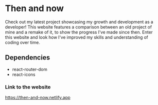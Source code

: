 # Then and now

Check out my latest project showcasing my growth and development as a developer! This website features a comparison between an old project of mine and a remake of it, to show the progress I've made since then. Enter this website and look how I've improved my skills and understanding of coding over time.

## Dependencies

- react-router-dom
- react-icons

### Link to the website

https://then-and-now.netlify.app
